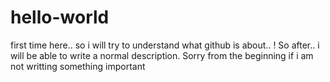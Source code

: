 # hello-world
first time here.. so i will try to understand what github is about.. ! So after.. i will be able to write a normal description. Sorry from the beginning if i am not writting something important
